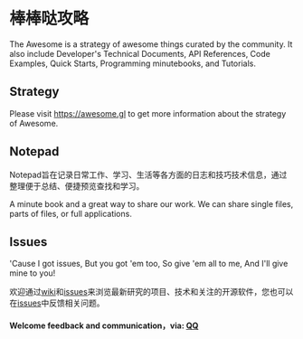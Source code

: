# 棒棒哒攻略
The Awesome is a strategy of awesome things curated by the community. It also include Developer's Technical Documents, API References, Code Examples, Quick Starts, Programming minutebooks, and Tutorials.

## Strategy

Please visit https://awesome.gl to get more information about the strategy of Awesome.

## Notepad

Notepad旨在记录日常工作、学习、生活等各方面的日志和技巧技术信息，通过整理便于总结、便捷预览查找和学习。

A minute book and a great way to share our work. We can share single files, parts of files, or full applications.

## Issues

'Cause I got issues, But you got 'em too, So give 'em all to me, And I'll give mine to you!

欢迎通过[wiki](https://github.com/suhao/awesome/wiki)和[issues](https://github.com/suhao/awesome/issues/1)来浏览最新研究的项目、技术和关注的开源软件，您也可以在[issues](https://github.com/suhao/awesome/issues)中反馈相关问题。


#### Welcome feedback and communication，via: [QQ](http://wpa.qq.com/msgrd?v=3&uin=638781&site=qq&menu=yes)

